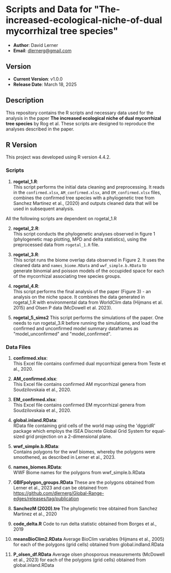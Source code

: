 # Scripts and Data for "The-increased-ecological-niche-of-dual mycorrhizal tree species"

- **Author**: David Lerner
- **Email**: dlernerg@gmail.com

## Version

- **Current Version**: v1.0.0
- **Release Date**: March 18, 2025

## Description

This repository contains the R scripts and necessary data used for the analysis in the paper **The increased ecological niche of dual mycorrhizal tree species** by Rog et al. These scripts are designed to reproduce the analyses described in the paper.

## R Version

This project was developed using R version 4.4.2.

### Scripts

1. **rogetal_1.R**:  
   This script performs the initial data cleaning and preprocessing. It reads in the `confirmed.xlsx`, `AM_confirmed.xlsx`, and `EM_confirmed.xlsx` files, combines the confirmed tree species with a phylogenetic tree from Sanchez Martinez et al., (2020) and outputs cleaned data that will be used in subsequent analysis.

All the following scripts are dependent on rogetal_1.R

2. **rogetal_2.R**:  
   This script conducts the phylogenetic analyses observed in figure 1 (phylogenetic map plotting, MPD and delta statistics), using the preprocessed data from `rogetal_1.R` file. 

3. **rogetal_3.R**:  
   This script runs the biome overlap data observed in Figure 2. It uses the cleaned data and `names_biome.RData` and `wwf_simple.b.RData` to generate binomial and poisson models of the occupided space for each of the mycorrhizal associating tree species groups.

4. **rogetal_4.R**:  
   This script performs the final analysis of the paper (Figure 3) - an analysis on the niche space. It combines the data generated in rogetal_1.R with environmental data from WorldClim data (Hijmans et al. 2015) and Olsen P data (McDowell et al. 2023).

5. **rogetal_5_sims2**
   This script performs the simulations of the paper. One needs to run rogetal_3.R before running the simulations, and load the confirmed and unconfirmed model summary dataframes as "model_unconfirmed" and "model_confirmed".
     
### Data Files

1. **confirmed.xlsx**:  
   This Excel file contains confirmed dual mycorrhizal genera from Teste et al., 2020.

2. **AM_confirmed.xlsx**:  
   This Excel file contains confirmed AM mycorrhizal genera from Soudzilovskaia et al., 2020.

3. **EM_confirmed.xlsx**:  
   This Excel file contains confirmed EM mycorrhizal genera from Soudzilovskaia et al., 2020.

4. **global.inland.RData**:  
   RData file containing grid cells of the world map using the 'dggridR' package which employs the ISEA Discrete Global Grid System for equal-sized grid projection on a 2-dimensional plane.

5. **wwf_simple.b.RData**:  
   Contains polygons for the wwf biomes, whereby the polygons were smoothened, as described in Lerner et al., 2023.

6. **names_biomes.RData**:  
   WWF Biome names for the polygons from wwf_simple.b.RData

7. **GBIFpolygon_groups.RData**
   These are the polygons obtained from Lerner et al., 2023 and can be obtained from https://github.com/dlernerg/Global-Range-edges/releases/tag/publication

8. **SanchezM (2020).tre**
   The phylogenetic tree obtained from Sanchez Martinez et al., 2020

9. **code_delta.R**
    Code to run delta statistic obtained from Borges et al., 2019

10. **meansBioClim2.RData**
    Average BioClim variables (Hijmans et al., 2005) for each of the polygons (grid cells) obtained from global.indland.RData
    
11. **P_olsen_df.RData**
    Average olsen phosporous measurements (McDowell et al., 2023) for each of the polygons (grid cells) obtained from global.inland.RData 

